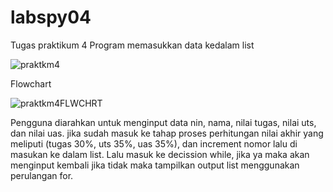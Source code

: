 # labspy04
Tugas praktikum 4
Program memasukkan data kedalam list

![praktkm4](https://user-images.githubusercontent.com/56190945/70371305-ebce8d00-1903-11ea-8b11-50a10b88179d.jpg)


Flowchart

![praktkm4FLWCHRT](https://user-images.githubusercontent.com/56190945/70371316-10c30000-1904-11ea-8d14-fccefc672bd9.jpg)

 Pengguna diarahkan untuk menginput data nin, nama, nilai tugas, nilai uts, dan nilai uas.
 jika sudah masuk ke tahap proses perhitungan nilai akhir yang meliputi (tugas 30%, uts 35%, uas 35%), dan increment nomor 
 lalu di masukan ke dalam list. Lalu masuk ke decission while, 
 jika ya maka akan menginput kembali jika tidak maka tampilkan output list menggunakan perulangan for.
